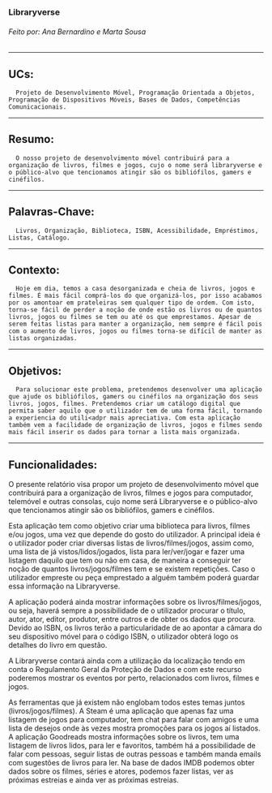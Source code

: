 ### Libraryverse

###### Feito por: Ana Bernardino e Marta Sousa

____________________________________________________________________________________________________________________________________________________________

## UCs: 
      Projeto de Desenvolvimento Móvel, Programação Orientada a Objetos, Programação de Dispositivos Móveis, Bases de Dados, Competências Comunicacionais.

____________________________________________________________________________________________________________________________________________________________

## Resumo: 
      O nosso projeto de desenvolvimento móvel contribuirá para a organização de livros, filmes e jogos, cujo o nome será libraryverse e o público-alvo que tencionamos atingir são os bibliófilos, gamers e cinéfilos.

____________________________________________________________________________________________________________________________________________________________

## Palavras-Chave: 
      Livros, Organização, Biblioteca, ISBN, Acessibilidade, Empréstimos, Listas, Catálogo.

____________________________________________________________________________________________________________________________________________________________

## Contexto: 
      Hoje em dia, temos a casa desorganizada e cheia de livros, jogos e filmes. É mais fácil comprá-los do que organizá-los, por isso acabamos por os amontoar em prateleiras sem qualquer tipo de ordem. Com isto, torna-se fácil de perder a noção de onde estão os livros ou de quantos livros, jogos ou filmes se tem ou até os que emprestamos. Apesar de serem feitas listas para manter a organização, nem sempre é fácil pois com o aumento de livros, jogos ou filmes torna-se difícil de manter as listas organizadas.

____________________________________________________________________________________________________________________________________________________________

## Objetivos: 
      Para solucionar este problema, pretendemos desenvolver uma aplicação que ajude os bibliófilos, gamers ou cinéfilos na organização dos seus livros, jogos, filmes. Pretendemos criar um catálogo digital que permita saber aquilo que o utilizador tem de uma forma fácil, tornando a experiencia do utili<adpr mais apreciativa. Com esta aplicação também vem a facilidade de organização de livros, jogos e filmes sendo mais fácil inserir os dados para tornar a lista mais organizada.

____________________________________________________________________________________________________________________________________________________________

## Funcionalidades:






O presente relatório visa propor um projeto de desenvolvimento móvel que contribuirá para a organização de livros, filmes e jogos para computador, telemóvel e outras consolas, cujo nome será Libraryverse e o público-alvo que tencionamos atingir são os bibliófilos, gamers e cinéfilos.

Esta aplicação tem como objetivo criar uma biblioteca para livros, filmes e/ou jogos, uma vez que depende do gosto do utilizador. A principal ideia é o utilizador poder criar diversas listas de livros/filmes/jogos, assim como, uma lista de já vistos/lidos/jogados, lista para ler/ver/jogar e fazer uma listagem daquilo que tem ou não em casa, de maneira a conseguir ter noção de quantos livros/jogos/filmes tem e se existem repetições. Caso o utilizador empreste ou peça emprestado a alguém também poderá guardar essa informação na Libraryverse.  

A aplicação poderá ainda mostrar informações sobre os livros/filmes/jogos, ou seja, haverá sempre a possibilidade de o utilizador procurar o título, autor, ator, editor, produtor, entre outros e de obter os dados que procura. Devido ao ISBN, os livros terão a particularidade de ao apontar a câmara do seu dispositivo móvel para o código ISBN, o utilizador obterá logo os detalhes do livro em questão.

A Libraryverse contará ainda com a utilização da localização tendo em conta o Regulamento Geral da Proteção de Dados e com este recurso poderemos mostrar os eventos por perto, relacionados com livros, filmes e jogos.

As ferramentas que já existem não englobam todos estes temas juntos (livros/jogos/filmes). A Steam é uma aplicação que apenas faz uma listagem de jogos para computador, tem chat para falar com amigos e uma lista de desejos onde às vezes mostra promoções para os jogos aí listados. A aplicação Goodreads mostra informações sobre os livros, tem uma listagem de livros lidos, para ler e favoritos, também há a possibilidade de falar com pessoas, seguir listas de outras pessoas e também manda emails com sugestões de livros para ler. Na base de dados IMDB podemos obter dados sobre os filmes, séries e atores, podemos fazer listas, ver as próximas estreias e ainda ver as próximas estreias.
 
